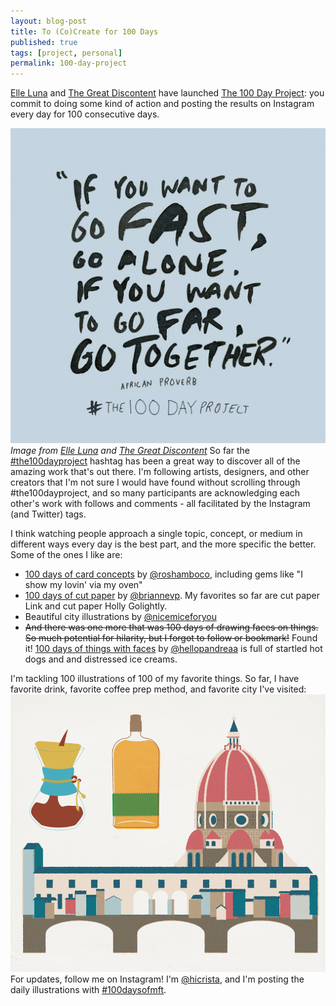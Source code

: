 ```yaml
---
layout: blog-post
title: To (Co)Create for 100 Days
published: true
tags: [project, personal]
permalink: 100-day-project
---
```

[Elle Luna](http://elleluna.com/) and [The Great Discontent](https://thegreatdiscontent.com/) have launched [The 100 Day Project](https://thegreatdiscontent.com/100days): you commit to doing some kind of action and posting the results on Instagram every day for 100 consecutive days.  
 
![100 Day Project](/images/blog/luna-100dayproject-pledge2.jpg) 
*Image from [Elle Luna](http://elleluna.com/) and [The Great Discontent](https://thegreatdiscontent.com/)*
So far the [#the100dayproject](https://instagram.com/explore/tags/the100dayproject/) hashtag has been a great way to discover all of the amazing work that's out there. I'm following artists, designers, and other creators that I'm not sure I would have found without scrolling through #the100dayproject, and so many participants are  acknowledging each other's work with follows and comments - all facilitated by the Instagram (and Twitter) tags. 

I think watching people approach a single topic, concept, or medium in different ways every day is the best part, and the more specific the better. Some of the ones I like are: 

* [100 days of card concepts](https://instagram.com/explore/tags/100daysofcardconcepts/) by [@roshamboco](https://instagram.com/roshamboco/), including gems like "I show my lovin' via my oven"
* [100 days of cut paper](https://instagram.com/explore/tags/100daysofcutpaper/) by [@briannevp](https://instagram.com/briannevp/). My favorites so far are cut paper Link and cut paper Holly Golightly. 
* Beautiful city illustrations by [@nicemiceforyou](https://instagram.com/nicemiceforyou)
* ~~And there was one more that was 100 days of drawing faces on things. So much potential for hilarity, but I forgot to follow or bookmark!~~ Found it! [100 days of things with faces](https://instagram.com/explore/tags/100daysofthingswithfaces/) by [@hellopandreaa](https://instagram.com/hellopandreaa) is full of startled hot dogs and and distressed ice creams. 

I'm tackling 100 illustrations of 100 of my favorite things. So far, I have favorite drink, favorite coffee prep method, and favorite city I've visited:
![Some favorite things](/images/blog/100daysmft-1-3.png) 
For updates, follow me on Instagram! I'm [@hicrista](https://instagram.com/hicrista), and I'm posting the daily illustrations with [#100daysofmft](https://instagram.com/explore/tags/100daysofmft/).